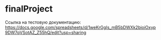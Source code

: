 # finalProject
Ссылка на тестовую документацию: https://docs.google.com/spreadsheets/d/1weKrGgIs_mB5bDWXk2bioiOxyp9DW7qVSotAZ_Z55hQ/edit?usp=sharing
